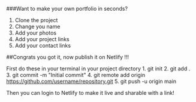 ###Want to make your own portfolio in seconds?
   1. Clone the project
   2. Change you name
   3. Add your photos
   4. Add your project links
   5. Add your contact links

##Congrats you got it, now publish it on Netlify !!!

First do these in your terminal in your project directory
    1. git init
    2. git add .
    3. git commit -m "Initial commit"
    4. git remote add origin https://github.com/username/repository.git
    5. git push -u origin main

Then you can login to Netlify to make it live and sharable with a link!
